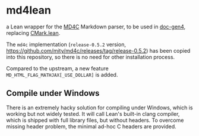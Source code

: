 # md4lean

a Lean wrapper for the [MD4C](https://github.com/mity/md4c) Markdown parser,
to be used in [doc-gen4](https://github.com/leanprover/doc-gen4),
replacing [CMark.lean](https://github.com/xubaiw/CMark.lean).

The `md4c` implementation (`release-0.5.2` version, <https://github.com/mity/md4c/releases/tag/release-0.5.2>)
has been copied into this repository, so there is no need for other installation process.

Compared to the upstream, a new feature `MD_HTML_FLAG_MATHJAX[_USE_DOLLAR]` is added.

## Compile under Windows

There is an extremely hacky solution for compiling under Windows, which is working but not widely tested.
It will call Lean's built-in clang compiler, which is shipped with full library files, but without headers.
To overcome missing header problem, the minimal ad-hoc C headers are provided.
